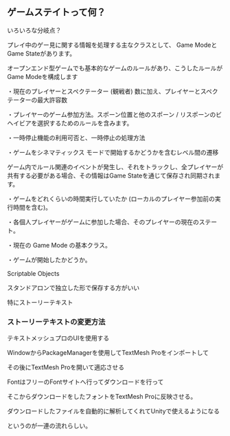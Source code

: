 ## ゲームステイトって何？

いろいろな分岐点？

プレイ中のゲー見に関する情報を処理する主なクラスとして、
Game ModeとGame Stateがあります。

オープンエンド型ゲームでも基本的なゲームのルールがあり、こうしたルールが
Game Modeを構成します

・現在のプレイヤーとスペクテーター (観戦者) 数に加え、プレイヤーとスペクテーターの最大許容数

・プレイヤーのゲーム参加方法。スポーン位置と他のスポーン / リスポーンのビヘイビアを選択するためのルールを含みます。

・一時停止機能の利用可否と、一時停止の処理方法

・ゲームをシネマティックス モードで開始するかどうかを含むレベル間の遷移


ゲーム内でルール関連のイベントが発生し、それをトラックし、全プレイヤーが共有する必要がある場合、その情報はGame Stateを通じて保存され同期されます。

・ゲームをどれくらいの時間実行していたか (ローカルのプレイヤー参加前の実行時間を含む)。

・各個人プレイヤーがゲームに参加した場合、そのプレイヤーの現在のステート。

・現在の Game Mode の基本クラス。

・ゲームが開始したかどうか。

Scriptable Objects

スタンドアロンで独立した形で保存する方がいい

特にストーリーテキスト

### ストーリーテキストの変更方法

テキストメッシュプロのUIを使用する

WindowからPackageManagerを使用してTextMesh Proをインポートして

その後にTextMesh Proを開いて適応させる

FontはフリーのFontサイトへ行ってダウンロードを行って

そこからダウンロードをしたフォントをTextMesh Proに反映させる。

ダウンロードしたファイルを自動的に解析してくれてUnityで使えるようになる

というのが一連の流れらしい。